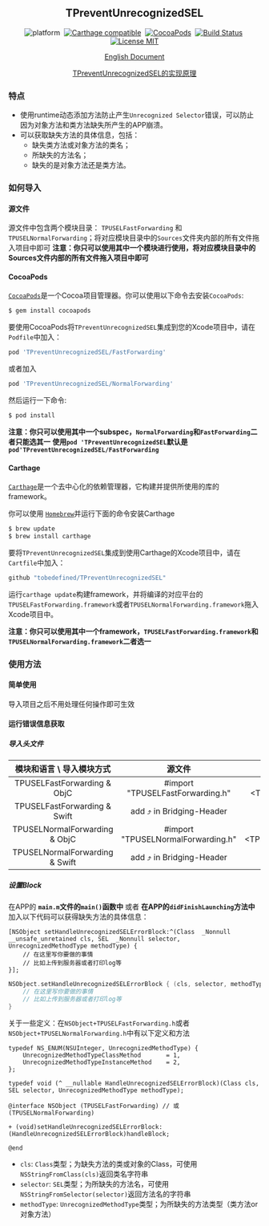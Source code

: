 <div align="center">

TPreventUnrecognizedSEL
------

</div>

<div align="center">

![platform](https://img.shields.io/badge/Platform-iOS%20%7C%20tvOS%20%7C%20macOS%20%7C%20watchOS-brightgreen.svg)&nbsp;
[![Carthage compatible](https://img.shields.io/badge/Carthage-compatible-4BC51D.svg?style=flat)](https://github.com/Carthage/Carthage)&nbsp;
[![CocoaPods](https://img.shields.io/badge/Cocoapods-compatible-brightgreen.svg?style=flat)](http://cocoapods.org/)&nbsp;
[![Build Status](https://travis-ci.org/tobedefined/TPreventUnrecognizedSEL.svg?branch=master)](https://travis-ci.org/tobedefined/TPreventUnrecognizedSEL)&nbsp;
[![License MIT](https://img.shields.io/badge/license-MIT-green.svg?style=flat)](https://github.com/tobedefined/TPreventUnrecognizedSEL/blob/master/LICENSE)

</div>

<div align="center">

[English Document](README.md)

[TPreventUnrecognizedSEL的实现原理](http://tbd.ink/2017/11/26/iOS/170112601.TPreventUnrecognizedSEL%E5%AE%9E%E7%8E%B0%E6%80%9D%E8%B7%AF%E4%BB%A5%E5%8F%8A%E5%8E%9F%E7%90%86/index/)

</div>

### 特点

- 使用runtime动态添加方法防止产生`Unrecognized Selector`错误，可以防止因为对象方法和类方法缺失所产生的APP崩溃。
- 可以获取缺失方法的具体信息，包括：
    - 缺失类方法或对象方法的类名；
    - 所缺失的方法名；
    - 缺失的是对象方法还是类方法。

### 如何导入

#### 源文件

源文件中包含两个模块目录： `TPUSELFastForwarding` 和 `TPUSELNormalForwarding`；将对应模块目录中的`Sources`文件夹内部的所有文件拖入项目中即可
**注意：你只可以使用其中一个模块进行使用，将对应模块目录中的Sources文件内部的所有文件拖入项目中即可**

#### CocoaPods

[`CocoaPods`](https://cocoapods.org/)是一个Cocoa项目管理器。你可以使用以下命令去安装`CocoaPods`:

```bash
$ gem install cocoapods
```

要使用CocoaPods将`TPreventUnrecognizedSEL`集成到您的Xcode项目中，请在`Podfile`中加入：

```ruby
pod 'TPreventUnrecognizedSEL/FastForwarding'
```

或者加入

```ruby
pod 'TPreventUnrecognizedSEL/NormalForwarding'
```

然后运行一下命令:

```bash
$ pod install
```

**注意：你只可以使用其中一个subspec，`NormalForwarding`和`FastForwarding`二者只能选其一** 
**使用`pod 'TPreventUnrecognizedSEL`默认是`pod'TPreventUnrecognizedSEL/FastForwarding`**

#### Carthage


[`Carthage`](https://github.com/Carthage/Carthage)是一个去中心化的依赖管理器，它构建并提供所使用的库的framework。

你可以使用 [`Homebrew`](https://brew.sh/)并运行下面的命令安装Carthage

```bash
$ brew update
$ brew install carthage
```

要将`TPreventUnrecognizedSEL`集成到使用Carthage的Xcode项目中，请在`Cartfile`中加入：

```ruby
github "tobedefined/TPreventUnrecognizedSEL"
```

运行`carthage update`构建framework，并将编译的对应平台的`TPUSELFastForwarding.framework`或者`TPUSELNormalForwarding.framework`拖入Xcode项目中。

**注意：你只可以使用其中一个framework，`TPUSELFastForwarding.framework`和`TPUSELNormalForwarding.framework`二者选一**

### 使用方法

#### 简单使用

导入项目之后不用处理任何操作即可生效

#### 运行错误信息获取

##### 导入头文件

|   模块和语言 \ 导入模块方式        |               源文件               |                            CocoaPods                             |                            Carthage                             |
| :----------------------------: | :--------------------------------: | :--------------------------------------------------------------: | :-------------------------------------------------------------: |
|  TPUSELFastForwarding & ObjC   |  #import "TPUSELFastForwarding.h"  |  #import &lt;TPreventUnrecognizedSEL/TPUSELFastForwarding.h&gt;  |   #import &lt;TPUSELFastForwarding/TPUSELFastForwarding.h&gt;   |
|  TPUSELFastForwarding & Swift  |      add ⤴ in Bridging-Header     |                  import TPreventUnrecognizedSEL                  |                   import TPUSELFastForwarding                   |
| TPUSELNormalForwarding & ObjC  | #import "TPUSELNormalForwarding.h" | #import &lt;TPreventUnrecognizedSEL/TPUSELNormalForwarding.h&gt; | #import &lt;TPUSELNormalForwarding/TPUSELNormalForwarding.h&gt; |
| TPUSELNormalForwarding & Swift |     add ⤴ in Bridging-Header      |                  import TPreventUnrecognizedSEL                  |                  import TPUSELNormalForwarding                  |

##### 设置Block

在APP的 **`main.m`文件的`main()`函数中** 或者 **在APP的`didFinishLaunching`方法中** 加入以下代码可以获得缺失方法的具体信息：

```objc
[NSObject setHandleUnrecognizedSELErrorBlock:^(Class  _Nonnull __unsafe_unretained cls, SEL  _Nonnull selector, UnrecognizedMethodType methodType) {
    // 在这里写你要做的事情
    // 比如上传到服务器或者打印log等
}];
```

```swift
NSObject.setHandleUnrecognizedSELErrorBlock { (cls, selector, methodType) in
    // 在这里写你要做的事情
    // 比如上传到服务器或者打印log等
}
```

关于一些定义：在`NSObject+TPUSELFastForwarding.h`或者`NSObject+TPUSELNormalForwarding.h`中有以下定义和方法

```objc
typedef NS_ENUM(NSUInteger, UnrecognizedMethodType) {
    UnrecognizedMethodTypeClassMethod       = 1,
    UnrecognizedMethodTypeInstanceMethod    = 2,
};

typedef void (^ __nullable HandleUnrecognizedSELErrorBlock)(Class cls, SEL selector, UnrecognizedMethodType methodType);

@interface NSObject (TPUSELFastForwarding) // 或(TPUSELNormalForwarding)

+ (void)setHandleUnrecognizedSELErrorBlock:(HandleUnrecognizedSELErrorBlock)handleBlock;

@end
```

- `cls`: `Class`类型；为缺失方法的类或对象的Class，可使用`NSStringFromClass(cls)`返回类名字符串
- `selector`: `SEL`类型；为所缺失的方法名，可使用`NSStringFromSelector(selector)`返回方法名的字符串
- `methodType`: `UnrecognizedMethodType`类型；为所缺失的方法类型（类方法or对象方法）


